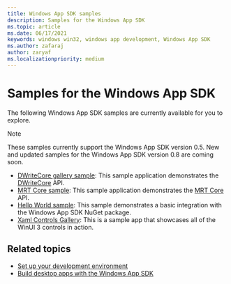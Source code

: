 ```yaml
---
title: Windows App SDK samples 
description: Samples for the Windows App SDK 
ms.topic: article
ms.date: 06/17/2021
keywords: windows win32, windows app development, Windows App SDK 
ms.author: zafaraj
author: zaryaf
ms.localizationpriority: medium
---
```


# Samples for the Windows App SDK

The following Windows App SDK samples are currently available for you to explore.

> [!NOTE]
> These samples currently support the Windows App SDK version 0.5. New and updated samples for the Windows App SDK version 0.8 are coming soon.

- [DWriteCore gallery sample](https://github.com/microsoft/Project-Reunion-Samples/tree/main/DWriteCore/DWriteCoreGallery): This sample application demonstrates the [DWriteCore](dwritecore.md) API.
- [MRT Core sample](https://github.com/microsoft/Project-Reunion-Samples/tree/main/MrtCore): This sample application demonstrates the [MRT Core](mrtcore/mrtcore-overview.md) API.
- [Hello World sample](https://github.com/microsoft/Project-Reunion-Samples/tree/main/HelloWorld/reunioncppdesktopsampleapp): This sample demonstrates a basic integration with the Windows App SDK NuGet package.
- [Xaml Controls Gallery](https://aka.ms/winui3/xcg): This is a sample app that showcases all of the WinUI 3 controls in action.

## Related topics

- [Set up your development environment](set-up-your-development-environment.md)
- [Build desktop apps with the Windows App SDK](get-started.md)
